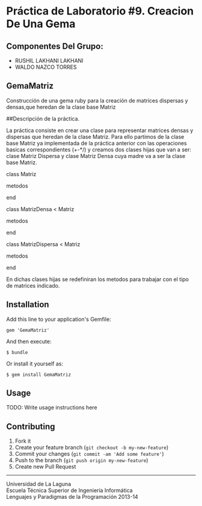 Práctica de Laboratorio #9. Creacion De Una Gema
================

## Componentes Del Grupo:

- RUSHIL LAKHANI LAKHANI
- WALDO NAZCO TORRES


## GemaMatriz

Construcción de una gema ruby para la creación de matrices dispersas y densas,que heredan de la clase base Matriz 

##Descripción de la práctica.

La práctica consiste en crear una clase para representar matrices densas y dispersas que heredan de la clase Matriz.
Para ello partimos de la clase base Matriz ya implementada de la práctica anterior con las operaciones basicas correspondientes (+-*/)
y creamos dos clases hijas que van a ser: clase Matriz Dispersa y clase Matriz Densa cuya madre va a ser la clase base Matriz.

class  Matriz

metodos

end

class MatrizDensa < Matriz

metodos

end

class MatrizDispersa < Matriz

metodos

end

En dichas clases hijas se redefiniran los metodos para trabajar con el tipo de matrices indicado.
## Installation

Add this line to your application's Gemfile:

    gem 'GemaMatriz'

And then execute:

    $ bundle

Or install it yourself as:

    $ gem install GemaMatriz

## Usage

TODO: Write usage instructions here

## Contributing

1. Fork it
2. Create your feature branch (`git checkout -b my-new-feature`)
3. Commit your changes (`git commit -am 'Add some feature'`)
4. Push to the branch (`git push origin my-new-feature`)
5. Create new Pull Request

---

Universidad de La Laguna  
Escuela Técnica Superior de Ingeniería Informática  
Lenguajes y Paradigmas de la Programación 2013-14

